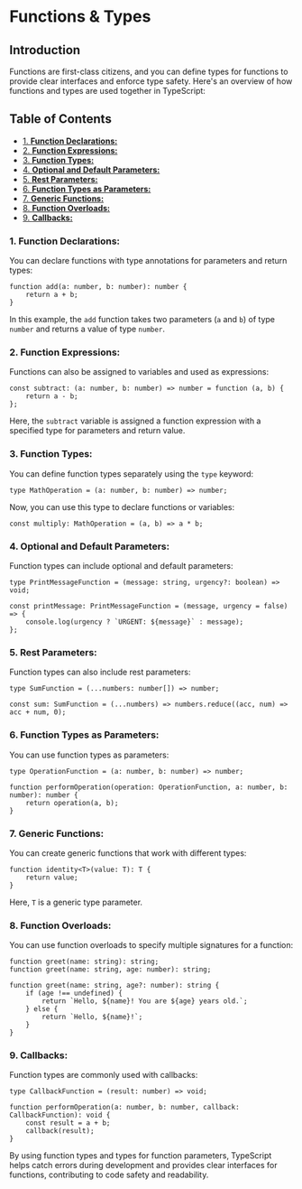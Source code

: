 # Functions & Types

## Introduction

Functions are first-class citizens, and you can define types for functions to provide clear interfaces and enforce type safety. Here's an overview of how functions and types are used together in TypeScript:

## Table of Contents

- [1. **Function Declarations:**](#1-function-declarations)
- [2. **Function Expressions:**](#2-function-expressions)
- [3. **Function Types:**](#3-function-types)
- [4. **Optional and Default Parameters:**](#4-optional-and-default-parameters)
- [5. **Rest Parameters:**](#5-rest-parameters)
- [6. **Function Types as Parameters:**](#6-function-types-as-parameters)
- [7. **Generic Functions:**](#7-generic-functions)
- [8. **Function Overloads:**](#8-function-overloads)
- [9. **Callbacks:**](#9-callbacks)

### 1. **Function Declarations:**

You can declare functions with type annotations for parameters and return types:

```tsx
function add(a: number, b: number): number {
    return a + b;
}
```

In this example, the `add` function takes two parameters (`a` and `b`) of type `number` and returns a value of type `number`.

### 2. **Function Expressions:**

Functions can also be assigned to variables and used as expressions:

```tsx
const subtract: (a: number, b: number) => number = function (a, b) {
    return a - b;
};
```

Here, the `subtract` variable is assigned a function expression with a specified type for parameters and return value.

### 3. **Function Types:**

You can define function types separately using the `type` keyword:

```tsx
type MathOperation = (a: number, b: number) => number;
```

Now, you can use this type to declare functions or variables:

```tsx
const multiply: MathOperation = (a, b) => a * b;
```

### 4. **Optional and Default Parameters:**

Function types can include optional and default parameters:

```tsx
type PrintMessageFunction = (message: string, urgency?: boolean) => void;

const printMessage: PrintMessageFunction = (message, urgency = false) => {
    console.log(urgency ? `URGENT: ${message}` : message);
};
```

### 5. **Rest Parameters:**

Function types can also include rest parameters:

```tsx
type SumFunction = (...numbers: number[]) => number;

const sum: SumFunction = (...numbers) => numbers.reduce((acc, num) => acc + num, 0);
```

### 6. **Function Types as Parameters:**

You can use function types as parameters:

```tsx
type OperationFunction = (a: number, b: number) => number;

function performOperation(operation: OperationFunction, a: number, b: number): number {
    return operation(a, b);
}
```

### 7. **Generic Functions:**

You can create generic functions that work with different types:

```tsx
function identity<T>(value: T): T {
    return value;
}
```

Here, `T` is a generic type parameter.

### 8. **Function Overloads:**

You can use function overloads to specify multiple signatures for a function:

```tsx
function greet(name: string): string;
function greet(name: string, age: number): string;

function greet(name: string, age?: number): string {
    if (age !== undefined) {
        return `Hello, ${name}! You are ${age} years old.`;
    } else {
        return `Hello, ${name}!`;
    }
}
```

### 9. **Callbacks:**

Function types are commonly used with callbacks:

```tsx
type CallbackFunction = (result: number) => void;

function performOperation(a: number, b: number, callback: CallbackFunction): void {
    const result = a + b;
    callback(result);
}
```

By using function types and types for function parameters, TypeScript helps catch errors during development and provides clear interfaces for functions, contributing to code safety and readability.